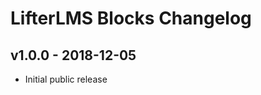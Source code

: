 LifterLMS Blocks Changelog
==========================

v1.0.0 - 2018-12-05
-------------------

+ Initial public release
